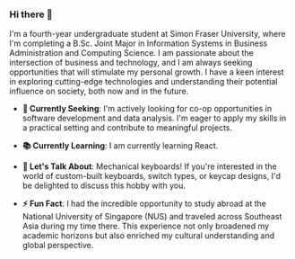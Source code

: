 ### Hi there 👋

I'm a fourth-year undergraduate student at Simon Fraser University, where I'm completing a B.Sc. Joint Major in Information Systems in Business Administration and Computing Science. I am passionate about the intersection of business and technology, and I am always seeking opportunities that will stimulate my personal growth. I have a keen interest in exploring cutting-edge technologies and understanding their potential influence on society, both now and in the future.

- **🔭 Currently Seeking**: I'm actively looking for co-op opportunities in software development and data analysis. I'm eager to apply my skills in a practical setting and contribute to meaningful projects.

- **📚 Currently Learning**: I am currently learning React.

- **💬 Let's Talk About**: Mechanical keyboards! If you're interested in the world of custom-built keyboards, switch types, or keycap designs, I'd be delighted to discuss this hobby with you.

- **⚡ Fun Fact**: I had the incredible opportunity to study abroad at the National University of Singapore (NUS) and traveled across Southeast Asia during my time there. This experience not only broadened my academic horizons but also enriched my cultural understanding and global perspective.

<!--
**dereklwh/dereklwh** is a ✨ _special_ ✨ repository because its `README.md` (this file) appears on your GitHub profile.

Here are some ideas to get you started:

- 🔭 I’m currently working on ...
- 🌱 I’m currently learning ...
- 👯 I’m looking to collaborate on ...
- 🤔 I’m looking for help with ...
- 📫 How to reach me: ...
- 😄 Pronouns: ...

-->
